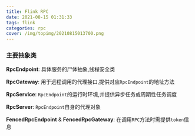 ```yaml
---
title: Flink RPC
date: 2021-08-15 01:31:33
tags: flink
categories: rpc
cover: /img/topimg/20210815013700.png
---
```

### 主要抽象类
**RpcEndpoint**: 具体服务的尸体抽象,线程安全类

**RpcGateway**: 用于远程调用的代理接口,提供对应`RpcEndpoint`的地址方法

**RpcService**: `RpcEndpoint`的运行时环境,并提供异步任务或周期性任务调度

**RpcServer**: `RpcEndpoint`自身的代理对象

**FencedRpcEndpoint** & **FencedRpcGateway**: 在调用`RPC`方法时需提供`token`信息


